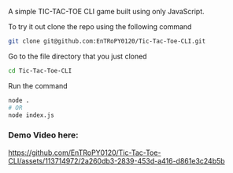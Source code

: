 A simple TIC-TAC-TOE CLI game built using only JavaScript.

To try it out clone the repo using the following command

```bash
git clone git@github.com:EnTRoPY0120/Tic-Tac-Toe-CLI.git
```

Go to the file directory that you just cloned

```bash
cd Tic-Tac-Toe-CLI
```

Run the command

```bash
node .
# OR
node index.js
```

### Demo Video here:

https://github.com/EnTRoPY0120/Tic-Tac-Toe-CLI/assets/113714972/2a260db3-2839-453d-a416-d861e3c24b5b

